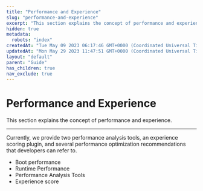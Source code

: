 ```yaml
---
title: "Performance and Experience"
slug: "performance-and-experience"
excerpt: "This section explains the concept of performance and experience."
hidden: true
metadata: 
  robots: "index"
createdAt: "Tue May 09 2023 06:17:46 GMT+0000 (Coordinated Universal Time)"
updatedAt: "Mon May 29 2023 11:47:51 GMT+0000 (Coordinated Universal Time)"
layout: "default"
parent: "Guide"
has_children: true
nav_exclude: true
---
```

# Performance and Experience 
This section explains the concept of performance and experience.
*** 
Currently, we provide two performance analysis tools, an experience scoring plugin, and several performance optimization recommendations that developers can refer to.

- Boot performance
- Runtime Performance
- Performance Analysis Tools
- Experience score
